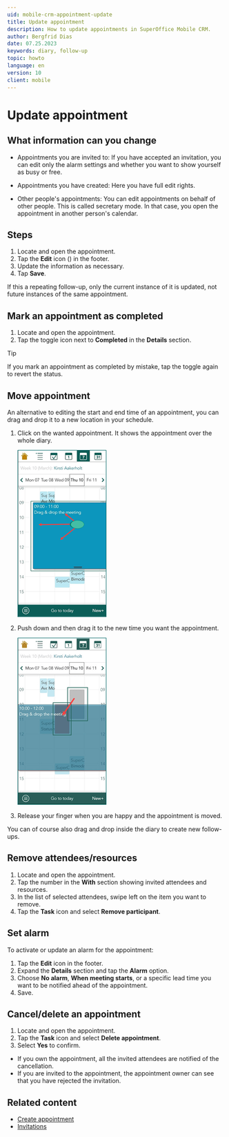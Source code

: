 ```yaml
---
uid: mobile-crm-appointment-update
title: Update appointment
description: How to update appointments in SuperOffice Mobile CRM.
author: Bergfrid Dias
date: 07.25.2023
keywords: diary, follow-up
topic: howto
language: en
version: 10
client: mobile
---
```


# Update appointment

## What information can you change

* Appointments you are invited to: If you have accepted an invitation, you can edit only the alarm settings and whether you want to show yourself as busy or free.

* Appointments you have created: Here you have full edit rights.

* Other people's appointments: You can edit appointments on behalf of other people. This is called secretary mode. In that case, you open the appointment in another person's calendar.

## Steps

1. Locate and open the appointment.
2. Tap the **Edit** icon (<i class="ph ph-pencil-simple" aria-label="Edit icon"></i>) in the footer.
3. Update the information as necessary.
4. Tap **Save**.

If this a repeating follow-up, only the current instance of it is updated, not future instances of the same appointment.

## Mark an appointment as completed

1. Locate and open the appointment.
2. Tap the toggle icon next to **Completed** in the **Details** section.

> [!TIP]
> If you mark an appointment as completed by mistake, tap the toggle again to revert the status.

## Move appointment

An alternative to editing the start and end time of an appointment, you can drag and drop it to a new location in your schedule.

1. Click on the wanted appointment. It shows the appointment over the whole diary.

    ![Diary with drag-and-drop -app-screen][img1]

2. Push down and then drag it to the new time you want the appointment.

    ![Diary with drag-and-drop -app-screen][img2]

3. Release your finger when you are happy and the appointment is moved.

You can of course also drag and drop inside the diary to create new follow-ups.

## Remove attendees/resources

1. Locate and open the appointment.
2. Tap the number in the **With** section showing invited attendees and resources.
3. In the list of selected attendees, swipe left on the item you want to remove.
4. Tap the **Task** icon and select **Remove participant**.

## Set alarm

To activate or update an alarm for the appointment:

1. Tap the **Edit** icon in the footer.
2. Expand the **Details** section and tap the **Alarm** option.
3. Choose **No alarm**, **When meeting starts**, or a specific lead time you want to be notified ahead of the appointment.
4. Save.

## Cancel/delete an appointment

1. Locate and open the appointment.
2. Tap the **Task** icon and select **Delete appointment**.
3. Select **Yes** to confirm.

* If you own the appointment, all the invited attendees are notified of the cancellation.
* If you are invited to the appointment, the appointment owner can see that you have rejected the invitation.

## Related content

* [Create appointment][1]
* [Invitations][2]

<!-- Referenced links -->
[1]: create-appointment.md
[2]: invitations.md

<!-- Referenced images -->
[img1]: ../../../../../release-notes/mobile/media/move-appointment-1.png
[img2]: ../../../../../release-notes/mobile/media/move-appointment-2.png
